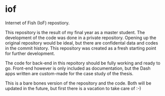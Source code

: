 # iof
Internet of Fish (IoF) repostiory.

This repository is the result of my final year as a master student. The development of the code was done in a private repository. Opening up the original repository would be ideal, but there are confidental data and codes in the commit history. This repository was created as a fresh starting point for further development. 

The code for back-end in this repoitory should be fully working and ready to go. Front-end however is only included as documentation, but the Dash apps written are custom-made for the case study of the thesis. 

This is a bare bones version of the repository and the code. Both will be updated in the future, but first there is a vacation to take care of :-)
